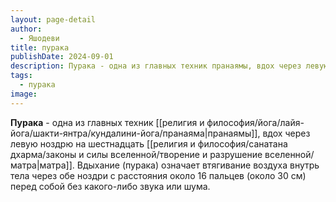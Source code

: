 ```yaml
---
layout: page-detail
author:
  - Яшодеви
title: пурака
publishDate: 2024-09-01
description: Пурака - одна из главных техник пранаямы, вдох через левую ноздрю на шестнадцать матра. Вдыхание (пурака) означает втягивание воздуха внутрь тела через обе ноздри с расстояния около 16 пальцев (около 30 см) перед собой без какого-либо звука или шума.
tags:
  - пурака
image:
---
```

**Пурака** - одна из главных техник [[религия и философия/йога/лайя-йога/шакти-янтра/кундалини-йога/пранаяма|пранаямы]], вдох через левую ноздрю на шестнадцать [[религия и философия/санатана дхарма/законы и силы вселенной/творение и разрушение вселенной/матра|матра]]. Вдыхание (пурака) означает втягивание воздуха внутрь тела через обе ноздри с расстояния около 16 пальцев (около 30 см) перед собой без какого-либо звука или шума.

